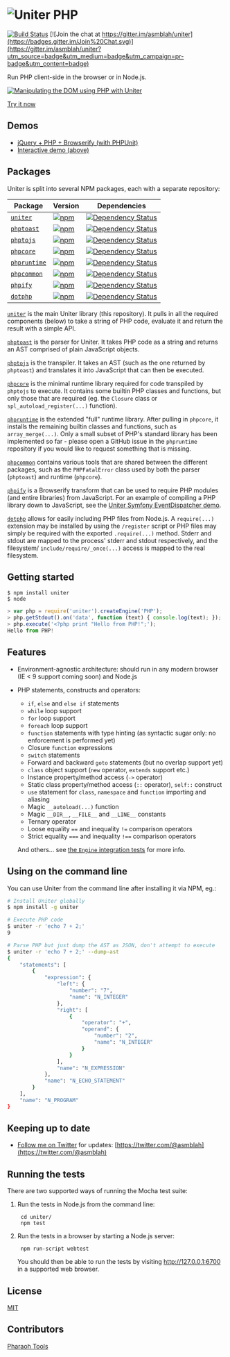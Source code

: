 ![Uniter PHP](https://asmblah.github.io/uniter/img/logo.jpg)
======

[![Build Status](https://github.com/asmblah/uniter/workflows/CI/badge.svg)](https://github.com/asmblah/uniter/actions?query=workflow%3ACI) [![Join the chat at https://gitter.im/asmblah/uniter](https://badges.gitter.im/Join%20Chat.svg)](https://gitter.im/asmblah/uniter?utm_source=badge&utm_medium=badge&utm_campaign=pr-badge&utm_content=badge)

Run PHP client-side in the browser or in Node.js.

[
![Manipulating the DOM using PHP with Uniter](https://asmblah.github.io/uniter/img/uniter_dom_demo.gif)
](https://asmblah.github.io/uniter/demo/interactive.html)

[Try it now](https://asmblah.github.io/uniter/demo/interactive.html)

Demos
-----
- [jQuery + PHP + Browserify (with PHPUnit)](https://uniter.github.io/uniter-jquery)
- [Interactive demo (above)](https://asmblah.github.io/uniter/demo/interactive.html)

Packages
--------
Uniter is split into several NPM packages, each with a separate repository:

| Package | Version | Dependencies |
|--------|-------|------------|
| [`uniter`](https://github.com/asmblah/uniter) | [![npm](https://img.shields.io/npm/v/uniter.svg?maxAge=2592000)](https://www.npmjs.com/package/uniter) | [![Dependency Status](https://david-dm.org/asmblah/uniter.svg)](https://david-dm.org/asmblah/uniter) |
| [`phptoast`](https://github.com/uniter/phptoast) | [![npm](https://img.shields.io/npm/v/phptoast.svg?maxAge=2592000)](https://www.npmjs.com/package/phptoast) | [![Dependency Status](https://david-dm.org/uniter/phptoast.svg)](https://david-dm.org/uniter/phptoast) |
| [`phptojs`](https://github.com/uniter/phptojs) | [![npm](https://img.shields.io/npm/v/phptojs.svg?maxAge=2592000)](https://www.npmjs.com/package/phptojs) | [![Dependency Status](https://david-dm.org/uniter/phptojs.svg)](https://david-dm.org/uniter/phptojs) |
| [`phpcore`](https://github.com/uniter/phpcore) | [![npm](https://img.shields.io/npm/v/phpcore.svg?maxAge=2592000)](https://www.npmjs.com/package/phpcore) | [![Dependency Status](https://david-dm.org/uniter/phpcore.svg)](https://david-dm.org/uniter/phpcore) |
| [`phpruntime`](https://github.com/uniter/phpruntime) | [![npm](https://img.shields.io/npm/v/phpruntime.svg?maxAge=2592000)](https://www.npmjs.com/package/phpruntime) | [![Dependency Status](https://david-dm.org/uniter/phpruntime.svg)](https://david-dm.org/uniter/phpruntime) |
| [`phpcommon`](https://github.com/uniter/phpcommon) | [![npm](https://img.shields.io/npm/v/phpcommon.svg?maxAge=2592000)](https://www.npmjs.com/package/phpcommon) | [![Dependency Status](https://david-dm.org/uniter/phpcommon.svg)](https://david-dm.org/uniter/phpcommon) |
| [`phpify`](https://github.com/uniter/phpify) | [![npm](https://img.shields.io/npm/v/phpify.svg?maxAge=2592000)](https://www.npmjs.com/package/phpify) | [![Dependency Status](https://david-dm.org/uniter/phpify.svg)](https://david-dm.org/uniter/phpify) |
| [`dotphp`](https://github.com/uniter/dotphp) | [![npm](https://img.shields.io/npm/v/dotphp.svg?maxAge=2592000)](https://www.npmjs.com/package/dotphp) | [![Dependency Status](https://david-dm.org/uniter/dotphp.svg)](https://david-dm.org/uniter/dotphp) |

[`uniter`](https://github.com/asmblah/uniter) is the main Uniter library (this repository).
It pulls in all the required components (below) to take a string of PHP code, evaluate it and return the result
with a simple API.

[`phptoast`](https://github.com/uniter/phptoast) is the parser for Uniter. It takes PHP code as a string
and returns an AST comprised of plain JavaScript objects.

[`phptojs`](https://github.com/uniter/phptojs) is the transpiler. It takes an AST (such as the one returned by `phptoast`)
and translates it into JavaScript
that can then be executed.

[`phpcore`](https://github.com/uniter/phpcore) is the minimal runtime library required for code transpiled by `phptojs` to execute.
It contains some builtin PHP classes and functions, but only those that are required
(eg. the `Closure` class or `spl_autoload_register(...)` function).

[`phpruntime`](https://github.com/uniter/phpruntime) is the extended "full" runtime library.
After pulling in `phpcore`, it installs the remaining builtin classes and functions, such as `array_merge(...)`.
Only a small subset of PHP's standard library has been implemented so far - please open a GitHub issue
in the `phpruntime` repository if you would like to request something that is missing.

[`phpcommon`](https://github.com/uniter/phpcommon) contains various tools that are shared between the different
packages, such as the `PHPFatalError` class used by both the parser (`phptoast`) and runtime (`phpcore`).

[`phpify`](https://github.com/uniter/phpify) is a Browserify transform that can be used to require PHP modules
(and entire libraries) from JavaScript.
For an example of compiling a PHP library down to JavaScript,
see the [Uniter Symfony EventDispatcher demo](https://github.com/uniter/event-dispatcher-demo).

[`dotphp`](https://github.com/uniter/dotphp) allows for easily including PHP files from Node.js.
A `require(...)` extension may be installed by using the `/register` script or PHP files may simply be required
with the exported `.require(...)` method. Stderr and stdout are mapped to the process' stderr and stdout respectively,
and the filesystem/ `include/require/_once(...)` access is mapped to the real filesystem.

Getting started
---------------
```shell
$ npm install uniter
$ node
```
```javascript
> var php = require('uniter').createEngine('PHP');
> php.getStdout().on('data', function (text) { console.log(text); });
> php.execute('<?php print "Hello from PHP!";');
Hello from PHP!
```

Features
--------
- Environment-agnostic architecture: should run in any modern browser (IE < 9 support coming soon) and Node.js

- PHP statements, constructs and operators:
    - `if`, `else` and `else if` statements
    - `while` loop support
    - `for` loop support
    - `foreach` loop support
    - `function` statements with type hinting (as syntactic sugar only: no enforcement is performed yet)
    - Closure `function` expressions
    - `switch` statements
    - Forward and backward `goto` statements (but no overlap support yet)
    - `class` object support (`new` operator, `extends` support etc.)
    - Instance property/method access (`->` operator)
    - Static class property/method access (`::` operator), `self::` construct
    - `use` statement for `class`, `namespace` and `function` importing and aliasing
    - Magic `__autoload(...)` function
    - Magic `__DIR__`, `__FILE__` and `__LINE__` constants
    - Ternary operator
    - Loose equality `==` and inequality `!=` comparison operators
    - Strict equality `===` and inequality `!==` comparison operators

    And others... see [the `Engine` integration tests](https://github.com/asmblah/uniter/tree/master/tests/bdd/integration/languages/PHP/engine) for more info.

Using on the command line
-------------------------
You can use Uniter from the command line after installing it via NPM, eg.:

```sh
# Install Uniter globally
$ npm install -g uniter

# Execute PHP code
$ uniter -r 'echo 7 + 2;'
9

# Parse PHP but just dump the AST as JSON, don't attempt to execute
$ uniter -r 'echo 7 + 2;' --dump-ast
{
    "statements": [
        {
            "expression": {
                "left": {
                    "number": "7",
                    "name": "N_INTEGER"
                },
                "right": [
                    {
                        "operator": "+",
                        "operand": {
                            "number": "2",
                            "name": "N_INTEGER"
                        }
                    }
                ],
                "name": "N_EXPRESSION"
            },
            "name": "N_ECHO_STATEMENT"
        }
    ],
    "name": "N_PROGRAM"
}
```

Keeping up to date
------------------
- [Follow me on Twitter](https://twitter.com/@asmblah) for updates: [https://twitter.com/@asmblah](https://twitter.com/@asmblah)

Running the tests
-----------------

There are two supported ways of running the Mocha test suite:

1. Run the tests in Node.js from the command line:

        cd uniter/
        npm test

2. Run the tests in a browser by starting a Node.js server:

        npm run-script webtest

   You should then be able to run the tests by visiting http://127.0.0.1:6700 in a supported web browser.

License
-------
[MIT](/MIT-LICENSE.txt)

Contributors
-------
[Pharaoh Tools](https://github.com/PharaohTools)
